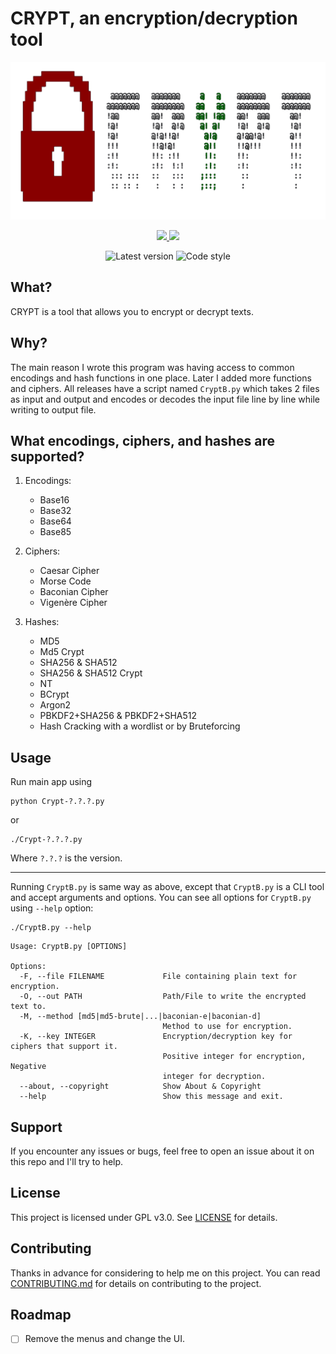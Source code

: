 # CRYPT, an encryption/decryption tool
![head](./modules/images/head.png)

<div align=center>
  <a href="https://github.com/ninja-left/CRYPT/blob/main/LICENSE">
    <img src="https://img.shields.io/github/license/ninja-left/CRYPT">
  </a>
  <a href="https://github.com/ninja-left/CRYPT">
    <img src="https://img.shields.io/github/commit-activity/m/ninja-left/CRYPT">
  </a>

![Latest version](https://img.shields.io/github/v/tag/ninja-left/CRYPT?label=Version&color=black) ![Code style](https://img.shields.io/badge/code%20style-black-000000.svg)

</div>


## What?
CRYPT is a tool that allows you to encrypt or decrypt texts.

## Why?
The main reason I wrote this program was having access to common encodings and hash
functions in one place. Later I added more functions and ciphers. All releases have
a script named `CryptB.py` which takes 2 files as input and output and encodes or
decodes the input file line by line while writing to output file.

## What encodings, ciphers, and hashes are supported?
1. Encodings:
   - Base16
   - Base32
   - Base64
   - Base85

2. Ciphers:
   - Caesar Cipher
   - Morse Code
   - Baconian Cipher
   - Vigenère Cipher

3. Hashes:
   - MD5
   - Md5 Crypt
   - SHA256 & SHA512
   - SHA256 & SHA512 Crypt
   - NT
   - BCrypt
   - Argon2
   - PBKDF2+SHA256 & PBKDF2+SHA512
   - Hash Cracking with a wordlist or by Bruteforcing

## Usage
Run main app using
```shell
python Crypt-?.?.?.py
```
or
```shell
./Crypt-?.?.?.py
```
Where `?.?.?` is the version.

---

Running `CryptB.py` is same way as above, except that `CryptB.py` is a CLI tool
and accept arguments and options.
You can see all options for `CryptB.py` using `--help` option:

```shell
./CryptB.py --help
```

```
Usage: CryptB.py [OPTIONS]

Options:
  -F, --file FILENAME             File containing plain text for encryption.
  -O, --out PATH                  Path/File to write the encrypted text to.
  -M, --method [md5|md5-brute|...|baconian-e|baconian-d]
                                  Method to use for encryption.
  -K, --key INTEGER               Encryption/decryption key for ciphers that support it.
                                  Positive integer for encryption, Negative
                                  integer for decryption.
  --about, --copyright            Show About & Copyright
  --help                          Show this message and exit.
```

## Support
If you encounter any issues or bugs, feel free to open an issue about it on this repo and I'll try to help.

## License
This project is licensed under GPL v3.0. See [LICENSE] for details.

## Contributing
Thanks in advance for considering to help me on this project.
You can read [CONTRIBUTING.md] for details on contributing to the project.

## Roadmap
- [ ] Remove the menus and change the UI.


[LICENSE]: ./LICENSE
[CONTRIBUTING.md]: ./CONTRIBUTING.md
